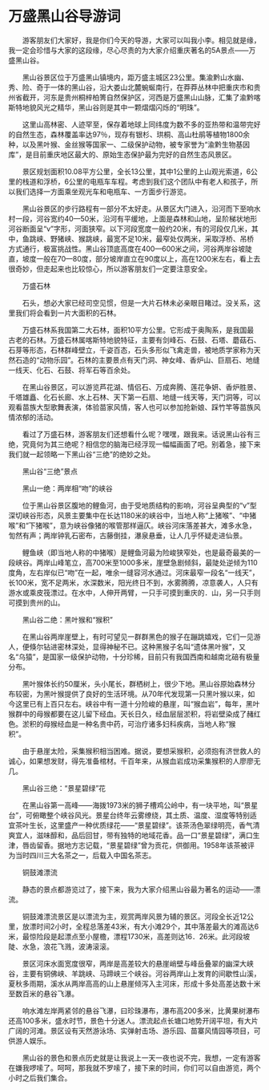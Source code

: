 # 万盛黑山谷导游词
&emsp;&emsp;游客朋友们大家好，我是你们今天的导游，大家可以叫我小李。相见就是缘，我一定会珍惜与大家的这段缘，尽心尽责的为大家介绍重庆著名的5A景点——万盛黑山谷。&emsp;&emsp;

&emsp;&emsp;黑山谷景区位于万盛黑山镇境内，距万盛主城区23公里。集渝黔山水幽、秀、险、奇于一体的黑山谷，沿大娄山北麓蜿蜒南行，在莽莽丛林中把重庆市和贵州省截开，河东是贵州桐梓柏箐自然保护区，河西是万盛黑山山脉，汇集了渝黔喀斯特地貌风光之精华，黑山谷则是其中一颗熠熠闪烁的“明珠”。&emsp;&emsp;

&emsp;&emsp;这里山高林密、人迹罕至，保存着地球上同纬度为数不多的亚热带和温带完好的自然生态，森林覆盖率达97％，现存有银杉、珙桐、高山杜鹃等植物1800余种，以及黑叶猴、金丝猴等国家一、二级保护动物，被专家誉为“渝黔生物基因库”，是目前重庆地区最大的、原始生态保护最为完好的自然生态风景区。&emsp;&emsp;

&emsp;&emsp;景区规划面积10.08平方公里，全长13公里，其中1公里的上山观光索道，6公里的栈道和浮桥，6公里的电瓶车车程。考虑到我们这个团队中有老人和孩子，所以我们选择一方面乘坐观光车和电瓶车、一方面步行游览。&emsp;&emsp;

&emsp;&emsp;黑山谷景区的步行路程有一部分不太好走。从景区大门进入，沿河而下至响水村一段，河谷宽约40—50米，沿河有平缓地，上面是森林和山地，呈阶梯状地形河谷断面呈“v”字形，河面狭窄。以下河段宽度一般约20米，有的河段仅几米，其中，鱼跳峡、野猪峡、猴跳峡，最宽不足10米，最窄处仅两米，采取浮桥、吊桥方式通行，极富挑战性。黑山谷顶底高度在400—600米之间，河谷两岸谷坡陡直，坡度一般在70—80度，部分坡岸直立在90度以上，高在1200米左右，看上去很奇妙，但走起来也比较惊心，所以游客朋友们一定要注意安全。&emsp;&emsp;

&emsp;&emsp;万盛石林&emsp;&emsp;

&emsp;&emsp;石头，想必大家已经司空见惯，但是一大片石林未必亲眼目睹过。没关系，这里我们将会看到一片大面积的石林。&emsp;&emsp;

&emsp;&emsp;万盛石林系我国第二大石林，面积10平方公里。它形成于奥陶系，是我国最古老的石林。万盛石林属喀斯特地貌特征，主要有剑峰石、石鼓、石塔、蘑菇石、石芽等形态，石林群峰壁立，千姿百态，石头多形似飞禽走兽，被地质学家称为天然石造的“动物乐园”。石林的主要景点有天门洞、神女峰、香炉山、巨扇石、地缝一线天、化石、石鼓、将军石等百余处。&emsp;&emsp;

&emsp;&emsp;在黑山谷景区，可以游览芦花湖、情侣石、万成奔腾、莲花争妍、香炉胜景、千塔雄矗、化石长廊、水上石林、天下第一石扇、地缝一线天等，天门洞等，可以观看苗族大型歌舞表演，体验苗家风情，客人也可以参加抢新娘、踩竹竿等苗族风情浓郁的活动。&emsp;&emsp;

&emsp;&emsp;看过了万盛石林，游客朋友们还想看什么呢？嘿嘿，跟我来。话说黑山谷有三绝，究竟何为其三绝呢？相信您的脑海已经浮现一幅幅画面了吧。别着急，接下来我们就一起领略一下黑山谷“三绝”的绝妙之处。&emsp;&emsp;

&emsp;&emsp;黑山谷“三绝”景点&emsp;&emsp;

&emsp;&emsp;黑山一绝：两岸相“吻”的峡谷&emsp;&emsp;

&emsp;&emsp;位于黑山谷景区腹地的鲤鱼河，由于受地质结构的影响，河谷呈典型的“v”型深切峡谷形态，风景主要集中在长达1180米的峡谷中，当地人称“上猪喉”、“中猪喉”和“下猪喉”，意为峡谷像猪的喉管那样逼仄。峡谷河床落差甚大，滩多水急，訇然有声；两岸钟乳石密布，古藤倒挂，瀑泉悬垂，让人几乎怀疑走进仙景。&emsp;&emsp;

&emsp;&emsp;鲤鱼峡（即当地人称的中猪喉）是鲤鱼河最为险峻狭窄处，也是最奇最美的一段峡谷。两岸山峰笔立，高700米至1000多米，崖壁急剧倾斜，最陡处逆倾为110度角，左右岸似已“吻”在一起，唯余一缝容河水通过。河床最窄一段名“一线天”，长100米，宽不足两米，水深数米，阳光终日不到，水雾腾腾，凉意袭人，人只有游水或乘皮筏漂过。在水中，人伸开两臂，一只手可摸到重庆的．山，另一只手则可摸到贵州的山。&emsp;&emsp;

&emsp;&emsp;黑山谷二绝：黑叶猴和“猴积”&emsp;&emsp;

&emsp;&emsp;在黑山谷两岸崖壁上，有时可望见一群群黑色的猴子在蹦跳嬉戏，它们一见游人，便倏尔钻进密林深处，显得神秘不已。这种黑猴子名叫“遗体黑叶猴”，又名“乌猿”，是国家一级保护动物，十分珍稀，目前只有我国西南和越南北碚有极量分布。&emsp;&emsp;

&emsp;&emsp;黑叶猴体长约50厘米，头小尾长，群栖树上，很少下地。黑山谷原始森林分布较密，为黑叶猴提供了良好的生活环境。从70年代发现第一只黑叶猴以来，如今这里已有上百只左右。峡谷中有一道十分险峻的悬崖，叫“猴血岩”，每年，黑叶猴群中的母猴都要在这儿留下经血。天长日久，经血层层淤积，将岩壁染成了赭红色。淤积的母猴经血是一种名贵中药，可治疗诸多妇科疾病，当地人称“猴积”。&emsp;&emsp;

&emsp;&emsp;由于悬崖太险，采集猴积相当困难。据说，要想采猴积，必须抱有济世救人的诚心，如果想发财，得先准备棺材。千百年来，从猴血岩成功采集猴积的人廖廖无几。&emsp;&emsp;

&emsp;&emsp;黑山谷三绝：“景星碧绿”花&emsp;&emsp;

&emsp;&emsp;在黑山谷第一高峰——海拨1973米的狮子槽鸡公岭中，有一块平地，叫“景星台”，可俯瞰整个峡谷风光。景星台终年云雾缭绕，其土质、温度、湿度等特别适宜茶叶生长，这里盛产一种优质绿花——“景星碧绿”。该茶汤色翠绿明亮，香气清爽宜人，滋味醇和，品后回甘，带有独特的地域花香。品一口“景星碧绿”，满口生津，唇齿留香。据地方志记载，“景星碧绿”曾为贡花，供御用。1958年该茶被评为当时四川三大名茶之一，后载入中国名茶志。&emsp;&emsp;

&emsp;&emsp;铜鼓滩漂流&emsp;&emsp;

&emsp;&emsp;静态的景点都游览过了，接下来，我为大家介绍黑山谷最为著名的运动——漂流。&emsp;&emsp;

&emsp;&emsp;铜鼓滩漂流景区是以漂流为主，观赏两岸风景为辅的景区。河段全长近12公里，放漂时间2小时，全程总落差43米，有大小滩29个，其中落差最大的滩高达6米，最惊险段是起漂点至小屋檐，漂程1730米，高差则达16．26米。此河段坡陡、水急，浪花飞溅，波涛滚滚。&emsp;&emsp;

&emsp;&emsp;景区河床水面宽度很窄，两岸是高差较大的悬崖峭壁与峰岳叠翠的幽深大峡谷，主要有铜佛峡、羊跳峡、马蹄峡三个峡谷。河谷两岸山上发育的间歇性山溪，夏秋多雨期，溪水从两岸高高的山上悬崖倾泻入主河床，形成十多处高差达数十米至数百米的悬谷飞瀑。&emsp;&emsp;

&emsp;&emsp;响水滩左岸两紧邻的悬谷飞瀑，曰珍珠瀑布，瀑布高200多米，比黄果树瀑布还高100多米，盛水时节，景色十分迷人。漂流起点长塘口地势开阔平坦，有大片广阔的河滩。景区设有天然游泳场、实弹射击场、游乐园、苗寨风情园等项目，可供游人娱乐。&emsp;&emsp;

&emsp;&emsp;黑山谷的景色和景点历史就是让我说上一天一夜也说不完，我想，一定有游客在嫌我啰嗦了。呵呵，那我就不罗嗦了，接下来的时间，你们可以自由游览，两个小时之后我们集合。&emsp;&emsp;

